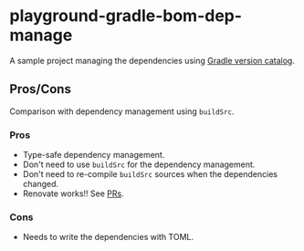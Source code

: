 # playground-gradle-bom-dep-manage

A sample project managing the dependencies using [Gradle version catalog](https://docs.gradle.org/current/userguide/platforms.html).

## Pros/Cons

Comparison with dependency management using `buildSrc`.

### Pros

- Type-safe dependency management.
- Don't need to use `buildSrc` for the dependency management.
- Don't need to re-compile `buildSrc` sources when the dependencies changed.
- Renovate works!! See [PRs](https://github.com/kubode/playground-gradle-bom-dep-manage/pulls).

### Cons

- Needs to write the dependencies with TOML.
